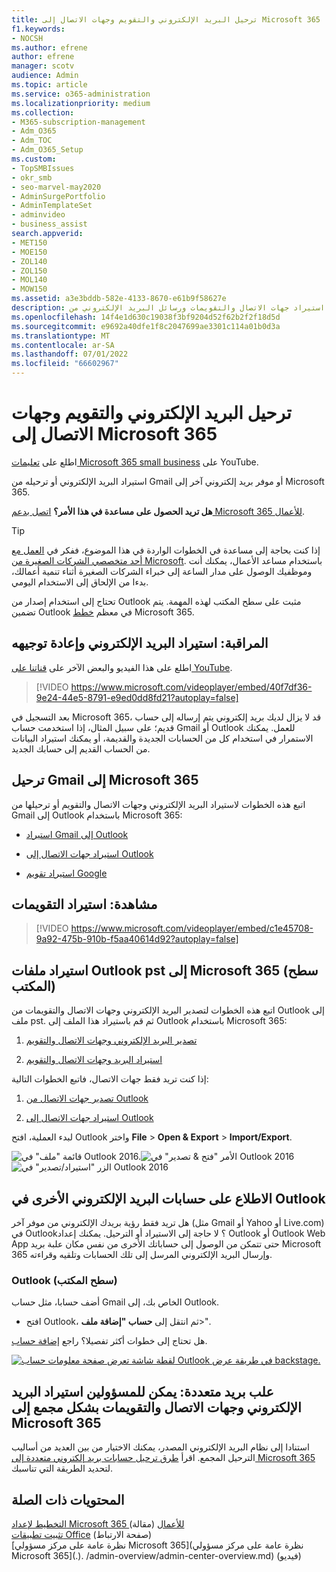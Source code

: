 ```yaml
---
title: ترحيل البريد الإلكتروني والتقويم وجهات الاتصال إلى Microsoft 365
f1.keywords:
- NOCSH
ms.author: efrene
author: efrene
manager: scotv
audience: Admin
ms.topic: article
ms.service: o365-administration
ms.localizationpriority: medium
ms.collection:
- M365-subscription-management
- Adm_O365
- Adm_TOC
- Adm_O365_Setup
ms.custom:
- TopSMBIssues
- okr_smb
- seo-marvel-may2020
- AdminSurgePortfolio
- AdminTemplateSet
- adminvideo
- business_assist
search.appverid:
- MET150
- MOE150
- ZOL140
- ZOL150
- MOL140
- MOW150
ms.assetid: a3e3bddb-582e-4133-8670-e61b9f58627e
description: تعرف على كيفية استيراد جهات الاتصال والتقويمات ورسائل البريد الإلكتروني من Gmail أو موفر بريد إلكتروني آخر وترحيلها إلى Microsoft 365.
ms.openlocfilehash: 14f4e1d630c19038f3bf9204d52f62b2f2f18d5d
ms.sourcegitcommit: e9692a40dfe1f8c2047699ae3301c114a01b0d3a
ms.translationtype: MT
ms.contentlocale: ar-SA
ms.lasthandoff: 07/01/2022
ms.locfileid: "66602967"
---
```

# <a name="migrate-email-and-contacts-to-microsoft-365"></a>ترحيل البريد الإلكتروني والتقويم وجهات الاتصال إلى Microsoft 365

اطلع على [تعليمات Microsoft 365 small business](https://go.microsoft.com/fwlink/?linkid=2197659) على YouTube.

استيراد البريد الإلكتروني أو ترحيله من Gmail أو موفر بريد إلكتروني آخر إلى Microsoft 365.
  
 **هل تريد الحصول على مساعدة في هذا الأمر؟**  [اتصل بدعم Microsoft 365 للأعمال](../../business-video/get-help-support.md). 

> [!TIP]
> إذا كنت بحاجة إلى مساعدة في الخطوات الواردة في هذا الموضوع، ففكر في [العمل مع أحد متخصصي الشركات الصغيرة من Microsoft](https://go.microsoft.com/fwlink/?linkid=2186871). باستخدام مساعد الأعمال، يمكنك أنت وموظفيك الوصول على مدار الساعة إلى خبراء الشركات الصغيرة أثناء تنمية أعمالك، بدءا من الإلحاق إلى الاستخدام اليومي.
  
تحتاج إلى استخدام إصدار من Outlook مثبت على سطح المكتب لهذه المهمة. يتم تضمين Outlook في معظم [خطط](https://go.microsoft.com/fwlink/p/?LinkId=723731) Microsoft 365.
  
## <a name="watch-import-and-redirect-email"></a>المراقبة: استيراد البريد الإلكتروني وإعادة توجيهه

اطلع على هذا الفيديو والبعض الآخر على [قناتنا على YouTube](https://go.microsoft.com/fwlink/?linkid=2197916).

> [!VIDEO https://www.microsoft.com/videoplayer/embed/40f7df36-9e24-44e5-8791-e9ed0dd8fd21?autoplay=false]

بعد التسجيل في Microsoft 365، قد لا يزال لديك بريد إلكتروني يتم إرساله إلى حساب قديم؛ على سبيل المثال، إذا استخدمت حساب Gmail أو Outlook للعمل. يمكنك الاستمرار في استخدام كل من الحسابات الجديدة والقديمة، أو يمكنك استيراد البيانات من الحساب القديم إلى حسابك الجديد.

## <a name="migrate-gmail-to-microsoft-365"></a>ترحيل Gmail إلى Microsoft 365

اتبع هذه الخطوات لاستيراد البريد الإلكتروني وجهات الاتصال والتقويم أو ترحيلها من Gmail إلى Outlook باستخدام Microsoft 365:
  
- [استيراد Gmail إلى Outlook](https://support.microsoft.com/office/20fdb8f2-fed8-4b14-baf0-bf04b9c44bf7)
    
- [استيراد جهات الاتصال إلى Outlook](https://support.microsoft.com/office/bb796340-b58a-46c1-90c7-b549b8f3c5f8)
    
- [استيراد تقويم Google](https://support.microsoft.com/office/098ed60c-936b-41fb-83d6-7e3786437330)

## <a name="watch-import-calendars"></a>مشاهدة: استيراد التقويمات
    
> [!VIDEO https://www.microsoft.com/videoplayer/embed/c1e45708-9a92-475b-910b-f5aa40614d92?autoplay=false]
  
## <a name="import-outlook-pst-files-to-microsoft-365-desktop"></a>استيراد ملفات Outlook pst إلى Microsoft 365 (سطح المكتب)

اتبع هذه الخطوات لتصدير البريد الإلكتروني وجهات الاتصال والتقويمات من Outlook إلى ملف pst. ثم قم باستيراد هذا الملف إلى Outlook باستخدام Microsoft 365:
  
1. [تصدير البريد الإلكتروني وجهات الاتصال والتقويم](https://support.microsoft.com/office/14252b52-3075-4e9b-be4e-ff9ef1068f91)
    
2. [استيراد البريد وجهات الاتصال والتقويم](https://support.microsoft.com/office/431a8e9a-f99f-4d5f-ae48-ded54b3440ac)
    
إذا كنت تريد فقط جهات الاتصال، فاتبع الخطوات التالية:
  
1. [تصدير جهات الاتصال من Outlook](https://support.microsoft.com/office/10f09abd-643c-4495-bb80-543714eca73f)
    
2. [استيراد جهات الاتصال إلى Outlook](https://support.microsoft.com/office/bb796340-b58a-46c1-90c7-b549b8f3c5f8)
    
لبدء العملية، افتح Outlook واختر **File** \> **Open &amp; Export** \> **Import/Export**.
  
![قائمة "ملف" في Outlook 2016.](../../media/2f1c39a5-177e-4052-9dd8-90c0d140be2c.png)![الأمر "فتح &amp; تصدير" في Outlook 2016](../../media/eecab6df-c372-45b1-8a8a-2f6d7af0dd68.png)![الزر "استيراد/تصدير" في Outlook 2016](../../media/ed90ae47-20db-4be1-b0c0-826008432c6e.png)
  
## <a name="see-other-email-accounts-in-outlook"></a>الاطلاع على حسابات البريد الإلكتروني الأخرى في Outlook

هل تريد فقط رؤية بريدك الإلكتروني من موفر آخر (مثل Gmail أو Yahoo أو Live.com) في Outlook؟ لا حاجة إلى الاستيراد أو الترحيل. يمكنك إعداد Outlook أو Outlook Web App حتى تتمكن من الوصول إلى حساباتك الأخرى من نفس مكان علبة بريد Microsoft 365 وإرسال البريد الإلكتروني المرسل إلى تلك الحسابات وتلقيه وقراءته.
  
### <a name="outlook-desktop"></a>Outlook (سطح المكتب)

أضف حسابا، مثل حساب Gmail الخاص بك، إلى Outlook.
  
- افتح Outlook، ثم انتقل إلى **حساب "إضافة ملف**\>".
    
هل تحتاج إلى خطوات أكثر تفصيلا؟ راجع [إضافة حساب](https://support.microsoft.com/office/6e27792a-9267-4aa4-8bb6-c84ef146101b).
  
[![لقطة شاشة تعرض صفحة معلومات حساب Outlook في طريقة عرض backstage.](../../media/6a7fa106-1077-4351-9fe2-8eb00918b40a.png)](https://support.microsoft.com/office/6e27792a-9267-4aa4-8bb6-c84ef146101b)
  
## <a name="multiple-mailboxes-admins-can-bulk-import-email-contacts-and-calendars-to-microsoft-365"></a>علب بريد متعددة: يمكن للمسؤولين استيراد البريد الإلكتروني وجهات الاتصال والتقويمات بشكل مجمع إلى Microsoft 365

استنادا إلى نظام البريد الإلكتروني المصدر، يمكنك الاختيار من بين العديد من أساليب الترحيل المجمع. اقرأ [طرق ترحيل حسابات بريد إلكتروني متعددة إلى Microsoft 365](/Exchange/mailbox-migration/mailbox-migration) لتحديد الطريقة التي تناسبك.

## <a name="related-content"></a>المحتويات ذات الصلة

[التخطيط لإعداد Microsoft 365 للأعمال](plan-your-setup.md) (مقالة)\
[تثبيت تطبيقات Office](install-applications.md) (صفحة الارتباط)\
[نظرة عامة على مركز مسؤولي Microsoft 365](نظرة عامة على مركز مسؤولي Microsoft 365](.). /admin-overview/admin-center-overview.md) (فيديو)